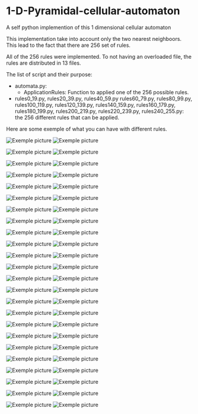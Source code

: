 # 1-D-Pyramidal-cellular-automaton
A self python implemention of this 1 dimensional cellular automaton

This implementation take into account only the two nearest neighboors. This lead to the fact that there are 256 set of rules.

All of the 256 rules were implemented. To not having an overloaded file, the rules are distributed in 13 files.

The list of script and their purpose:
* automata.py:
  * ApplicationRules: Function to applied one of the 256 possible rules.
* rules0_19.py, rules20_39.py, rules40_59.py rules60_79.py, rules80_99.py, rules100_119.py, rules120_139.py, rules140_159.py, rules160_179.py, rules180_199.py, rules200_219.py, rules220_239.py, rules240_255.py: the 256 different rules that can be applied.

Here are some exemple of what you can have with different rules.

![Exemple picture](img/rule15_sz601_simp.png)
![Exemple picture](img/rule15_sz601_sum.png)

![Exemple picture](img/rule41_sz601_simp.png)
![Exemple picture](img/rule41_sz601_sum.png)

![Exemple picture](img/rule42_sz601_simp.png)
![Exemple picture](img/rule42_sz601_sum.png)

![Exemple picture](img/rule46_sz601_simp.png)
![Exemple picture](img/rule46_sz601_sum.png)

![Exemple picture](img/rule52_sz601_simp.png)
![Exemple picture](img/rule52_sz601_sum.png)

![Exemple picture](img/rule53_sz601_simp.png)
![Exemple picture](img/rule53_sz601_sum.png)

![Exemple picture](img/rule55_sz601_simp.png)
![Exemple picture](img/rule55_sz601_sum.png)

![Exemple picture](img/rule101_sz601_simp.png)
![Exemple picture](img/rule101_sz601_sum.png)

![Exemple picture](img/rule102_sz601_simp.png)
![Exemple picture](img/rule102_sz601_sum.png)

![Exemple picture](img/rule107_sz601_simp.png)
![Exemple picture](img/rule107_sz601_sum.png)

![Exemple picture](img/rule108_sz601_simp.png)
![Exemple picture](img/rule108_sz601_sum.png)

![Exemple picture](img/rule112_sz601_simp.png)
![Exemple picture](img/rule112_sz601_sum.png)

![Exemple picture](img/rule118_sz601_simp.png)
![Exemple picture](img/rule118_sz601_sum.png)

![Exemple picture](img/rule121_sz601_simp.png)
![Exemple picture](img/rule121_sz601_sum.png)

![Exemple picture](img/rule122_sz601_simp.png)
![Exemple picture](img/rule122_sz601_sum.png)

![Exemple picture](img/rule134_sz601_simp.png)
![Exemple picture](img/rule134_sz601_sum.png)

![Exemple picture](img/rule138_sz601_simp.png)
![Exemple picture](img/rule138_sz601_sum.png)

![Exemple picture](img/rule178_sz601_simp.png)
![Exemple picture](img/rule178_sz601_sum.png)

![Exemple picture](img/rule182_sz601_simp.png)
![Exemple picture](img/rule182_sz601_sum.png)

![Exemple picture](img/rule198_sz601_simp.png)
![Exemple picture](img/rule198_sz601_sum.png)

![Exemple picture](img/rule201_sz601_simp.png)
![Exemple picture](img/rule201_sz601_sum.png)

![Exemple picture](img/rule203_sz601_simp.png)
![Exemple picture](img/rule203_sz601_sum.png)

![Exemple picture](img/rule204_sz601_simp.png)
![Exemple picture](img/rule204_sz601_sum.png)

![Exemple picture](img/rule226_sz601_simp.png)
![Exemple picture](img/rule226_sz601_sum.png)
